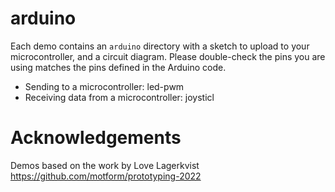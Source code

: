 # arduino

Each demo contains an `arduino` directory with a sketch to upload to your microcontroller, and a circuit diagram. Please double-check the pins you are using matches the pins defined in the Arduino code.

* Sending to a microcontroller: led-pwm
* Receiving data from a microcontroller: joysticl

# Acknowledgements

Demos based on the work by Love Lagerkvist
https://github.com/motform/prototyping-2022
